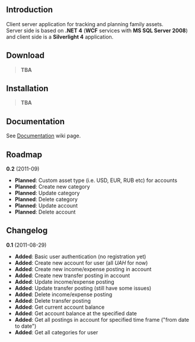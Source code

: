 Introduction
------------

Client server application for tracking and planning family assets.  
Server side is based on **.NET 4** (**WCF** services with **MS SQL Server 2008**) and client side is a **Silverlight 4** application.


Download
--------

>**TBA**


Installation
------------

>**TBA**


Documentation
-------------

See [Documentation](https://bitbucket.org/sevenate/fab/wiki/Documentation) wiki page.


Roadmap
-------

**0.2** (2011-09)

* **Planned**: Custom asset type (i.e. USD, EUR, RUB etc) for accounts
* **Planned**: Create new category
* **Planned**: Update category
* **Planned**: Delete category
* **Planned**: Update account
* **Planned**: Delete account


Changelog
---------

**0.1** (2011-08-29)

* **Added**: Basic user authentication (no registration yet)
* **Added**: Create new account for user (all _UAH_ for now)
* **Added**: Create new income/expense posting in account
* **Added**: Create new transfer posting in account
* **Added**: Update income/expense posting
* **Added**: Update transfer posting (still have some issues)
* **Added**: Delete income/expense posting
* **Added**: Delete transfer posting
* **Added**: Get current account balance
* **Added**: Get account balance at the specified date
* **Added**: Get all postings in account for specified time frame ("from date to date")
* **Added**: Get all categories for user
